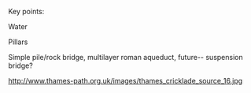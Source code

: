 Key points:

Water

Pillars

Simple pile/rock bridge, multilayer roman aqueduct, future-- suspension bridge?

http://www.thames-path.org.uk/images/thames_cricklade_source_16.jpg

